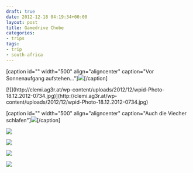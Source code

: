 ```yaml
---
draft: true
date: 2012-12-18 04:19:34+00:00
layout: post
title: Gamedrive Chobe
categories:
- trips
tags:
- trip
- south-africa
---
```


[caption id="" width="500" align="aligncenter" caption="Vor Sonnenaufgang aufstehen..."][![](http://clemi.ag3r.at/wp-content/uploads/2012/12/wpid-Photo-18.12.2012-0523.jpg)](http://clemi.ag3r.at/wp-content/uploads/2012/12/wpid-Photo-18.12.2012-0523.jpg)[/caption]



<!-- more -->[![](http://clemi.ag3r.at/wp-content/uploads/2012/12/wpid-Photo-18.12.2012-0734.jpg)](http://clemi.ag3r.at/wp-content/uploads/2012/12/wpid-Photo-18.12.2012-0734.jpg)



[caption id="" width="500" align="aligncenter" caption="Auch die Viecher schlafen"][![](http://clemi.ag3r.at/wp-content/uploads/2012/12/wpid-Photo-18.12.2012-0558.jpg)](http://clemi.ag3r.at/wp-content/uploads/2012/12/wpid-Photo-18.12.2012-0558.jpg)[/caption]



[![](http://clemi.ag3r.at/wp-content/uploads/2012/12/wpid-Photo-18.12.2012-05561.jpg)](http://clemi.ag3r.at/wp-content/uploads/2012/12/wpid-Photo-18.12.2012-05561.jpg)





[![](http://clemi.ag3r.at/wp-content/uploads/2012/12/wpid-Photo-18.12.2012-0651.jpg)](http://clemi.ag3r.at/wp-content/uploads/2012/12/wpid-Photo-18.12.2012-0651.jpg)





[![](http://clemi.ag3r.at/wp-content/uploads/2012/12/wpid-Photo-18.12.2012-0740.jpg)](http://clemi.ag3r.at/wp-content/uploads/2012/12/wpid-Photo-18.12.2012-0740.jpg)





[![](http://clemi.ag3r.at/wp-content/uploads/2012/12/wpid-Photo-18.12.2012-0739.jpg)](http://clemi.ag3r.at/wp-content/uploads/2012/12/wpid-Photo-18.12.2012-0739.jpg)




